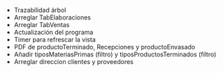 ﻿* Trazabilidad árbol
* Arreglar TabElaboraciones
* Arreglar TabVentas 
* Actualización del programa
* Timer para refrescar la vista
* PDF de productoTerminado, Recepciones y productoEnvasado
* Añadir tiposMateriasPrimas (filtro) y tiposProductosTerminados (filtro)
* Arreglar direccion clientes y proveedores